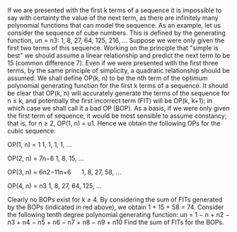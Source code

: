 
If we are presented with the first k terms of a sequence it is impossible to say with certainty the value of the next term, as there are infinitely many polynomial functions that can model the sequence.
As an example, let us consider the sequence of cube numbers. This is defined by the generating function, un = n3: 1, 8, 27, 64, 125, 216, ...
Suppose we were only given the first two terms of this sequence. Working on the principle that "simple is best" we should assume a linear relationship and predict the next term to be 15 (common difference 7). Even if we were presented with the first three terms, by the same principle of simplicity, a quadratic relationship should be assumed.
We shall define OP(k, n) to be the nth term of the optimum polynomial generating function for the first k terms of a sequence. It should be clear that OP(k, n) will accurately generate the terms of the sequence for n &#8804; k, and potentially the first incorrect term (FIT) will be OP(k, k+1); in which case we shall call it a bad OP (BOP).
As a basis, if we were only given the first term of sequence, it would be most sensible to assume constancy; that is, for n &#8805; 2, OP(1, n) = u1.
Hence we obtain the following OPs for the cubic sequence:



OP(1, n) = 1
1, 1, 1, 1, ...


OP(2, n) = 7n&#8722;6
1, 8, 15, ...


OP(3, n) = 6n2&#8722;11n+6&#160;&#160;&#160;&#160;&#160;
1, 8, 27, 58, ...


OP(4, n) = n3
1, 8, 27, 64, 125, ...



Clearly no BOPs exist for k &#8805; 4.
By considering the sum of FITs generated by the BOPs (indicated in red above), we obtain 1 + 15 + 58 = 74.
Consider the following tenth degree polynomial generating function:
un = 1 &#8722; n + n2 &#8722; n3 + n4 &#8722; n5 + n6 &#8722; n7 + n8 &#8722; n9 + n10
Find the sum of FITs for the BOPs.
